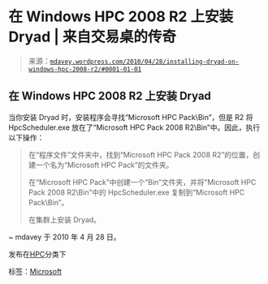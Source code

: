 <!--yml

分类：未分类

日期：2024-05-18 06:13:36

-->

# 在 Windows HPC 2008 R2 上安装 Dryad | 来自交易桌的传奇

> 来源：[`mdavey.wordpress.com/2010/04/28/installing-dryad-on-windows-hpc-2008-r2/#0001-01-01`](https://mdavey.wordpress.com/2010/04/28/installing-dryad-on-windows-hpc-2008-r2/#0001-01-01)

## 在 Windows HPC 2008 R2 上安装 Dryad

当你安装 Dryad 时，安装程序会寻找“Microsoft HPC Pack\Bin”，但是 R2 将 HpcScheduler.exe 放在了“Microsoft HPC Pack 2008 R2\Bin”中。因此，执行以下操作：

> 在“程序文件”文件夹中，找到“Microsoft HPC Pack 2008 R2”的位置，创建一个名为“Microsoft HPC Pack”的文件夹。
> 
> 在“Microsoft HPC Pack”中创建一个“Bin”文件夹，并将“Microsoft HPC Pack 2008 R2\Bin”中的 HpcScheduler.exe 复制到“Microsoft HPC Pack\Bin”。
> 
> 在集群上安装 Dryad。

~ mdavey 于 2010 年 4 月 28 日。

发布在[HPC](https://mdavey.wordpress.com/category/hpc/)分类下

标签：[Microsoft](https://mdavey.wordpress.com/tag/microsoft/)
